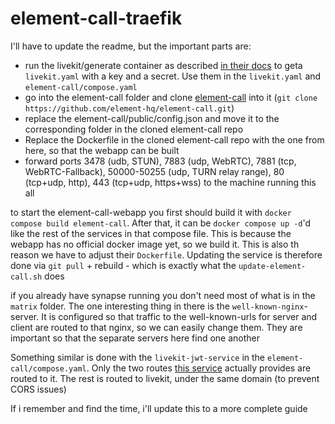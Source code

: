 # element-call-traefik

I'll have to update the readme, but the important parts are:

- run the livekit/generate container as described [in their docs](https://docs.livekit.io/home/self-hosting/vm/) to geta `livekit.yaml` with a key and a secret. Use them in the `livekit.yaml` and `element-call/compose.yaml`
- go into the element-call folder and clone [element-call](https://github.com/element-hq/element-call) into it (`git clone https://github.com/element-hq/element-call.git`)
- replace <your-domain> the element-call/public/config.json and move it to the corresponding folder in the cloned element-call repo
- Replace the Dockerfile in the cloned element-call repo with the one from here, so that the webapp can be built
- forward ports 3478 (udb, STUN), 7883 (udp, WebRTC), 7881 (tcp, WebRTC-Fallback), 50000-50255 (udp, TURN relay range), 80 (tcp+udp, http), 443 (tcp+udp, https+wss) to the machine running this all

to start the element-call-webapp you first should build it with `docker compose build element-call`. After that, it can be `docker compose up -d`'d like the rest of the services in that compose file. This is because the webapp has no official docker image yet, so we build it. This is also th reason we have to adjust their `Dockerfile`.
Updating the service is therefore done via `git pull` + rebuild - which is exactly what the `update-element-call.sh` does

if you already have synapse running you don't need most of what is in the `matrix` folder.
The one interesting thing in there is the `well-known-nginx`-server. It is configured so that traffic to the well-known-urls for server and client are routed to that nginx, so we can easily change them. They are important so that the separate servers here find one another

Something similar is done with the `livekit-jwt-service` in the `element-call/compose.yaml`. Only the two routes [this service](https://github.com/element-hq/lk-jwt-service) actually provides are routed to it. The rest is routed to livekit, under the same domain (to prevent CORS issues)

If i remember and find the time, i'll update this to a more complete guide

